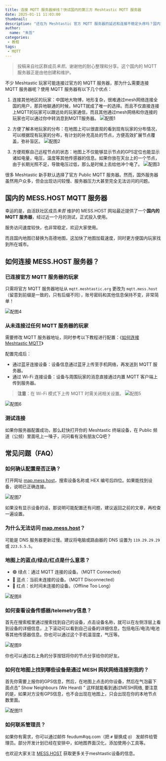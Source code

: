 ```yaml
---
title: 连接 MQTT 服务器掉线？快试国内的第三方 Meshtastic MQTT 服务器
date: 2025-01-11 11:03:00
thumbnail: 
description: "还在为 Meshtastic 官方 MQTT 服务器的延迟和连接不稳定头疼吗？国内第三方服务器 MESS.HOST 正式上线，专为中国玩家优化，速度快、稳定性高，还支持高德地图，让设备管理更方便！"
author:
  name: "朱哲"
categories:
 - 教程
tags:
 - MQTT
---
```


> 投稿来自社区群成员*朱哲*。谢谢他的耐心整理和分享。这个国内的 MQTT 服务器正是由他创建和维护。

不少 Meshtastic 玩家可能连接过官方的 MQTT 服务器，那为什么需要连接 MQTT 服务器呢？使用 MQTT 服务器有以下几个优点：

1. 连接其他地区的玩家：中国地大物博，地形复杂，很难通过mesh网络连接全国的用户，那异地联通的时候，MQTT就成了唯一的选择。而且不仅直接连接上MQTT的玩家可以跟远处的玩家通信，而且其他通过mesh网络和你连接的玩家也可以通过你中转消息到MQTT服务器。
  ![配图1](./how-to-connect-to-messhost-third-party-china-mqtt-server/1.webp)

1. 方便了解本地玩家的分布：在地图上可以很直观的看到现有玩家的分布情况，可以根据现有玩家的分布，有计划的补充高处的节点，方便高效扩展节点覆盖，弥补盲区。
  ![配图2](./how-to-connect-to-messhost-third-party-china-mqtt-server/2.webp)

1. 方便观察自己远程节点的状态：地图上不仅能够显示节点的GPS定位也能显示诸如电量，电压，温度等其他传感器的信息。如果你放在天台上的一个节点，由于长期光照不足，导致电压过低，那么是时候上去给他冲个电了。
  ![配图3](./how-to-connect-to-messhost-third-party-china-mqtt-server/3.webp)

很多 Meshtastic 新手默认选择了官方 Public MQTT 服务器。然而，国外服务器虽然用户众多，但会出现访问较慢、服务器压力大甚至完全无法访问的问题。

## 国内的 MESS.HOST MQTT 服务器

幸运的是，由活跃社区成员*朱哲* 维护的 MESS.HOST 网站最近提供了一个**国内的 MQTT 服务器**，经过近一个月的测试，正式投入使用。

服务访问速度较快，也非常稳定，欢迎大家使用。

而且国内地图已替换为高德地图，这加快了地图加载速度，同时更方便国内玩家找到所在城市。

## 如何连接 MESS.HOST 服务器？

### 已连接官方 MQTT 服务器的玩家

只需将官方 MQTT 服务器地址从 `mqtt.meshtastic.org` 更改为 `mqtt.mess.host`（留意到前缀是一致的，只有后缀不同），账号密码和其他信息保持不变，非常简单！

![配图4](./how-to-connect-to-messhost-third-party-china-mqtt-server/4.webp)

### 从未连接过任何 MQTT 服务器的玩家

需要修改 MQTT 服务器地址，同时参考以下教程进行配置：《[如何连接 Meshtastic MQTT](/how-to-connect-meshtastic-mqtt/)》

配置完成后：
- 通过蓝牙连接设备：设备信息通过蓝牙上传至手机网络，再发送到 MQTT 服务器。
- 通过 Wi-Fi 连接设备：设备与周围玩家的消息直接通过内置 MQTT 客户端上传到服务器。

> **注意**：在 Wi-Fi 模式下上传 MQTT 时需关闭相关设置。
> ![配图5](./how-to-connect-to-messhost-third-party-china-mqtt-server/5.webp)

![配图6](./how-to-connect-to-messhost-third-party-china-mqtt-server/6.webp)

### 测试连接

如果你服务器配置成功，那么赶快打开你的 Meshtastic 终端设备，在 Public 频道（公频）里面吼上一嗓子，问问看有没有朋友CQ吧？

## 常见问题（FAQ）

### 如何确认配置是否正确？
打开网址 [map.mess.host](https://map.mess.host)，搜索设备名称或 HEX 编号后四位。如果能找到设备，说明已正确连接。

![配图7](./how-to-connect-to-messhost-third-party-china-mqtt-server/7.webp)

如果没有显示设备的话，那说明可能配置还有问题，建议返回之前的文章，再检查一遍设置。

### 为什么无法访问 [map.mess.host](https://map.mess.host)？

可能是 DNS 服务器更新过慢。建议将电脑或路由器的 DNS 设置为 `119.29.29.29` 或 `223.5.5.5`。

### 地图上的蓝点/绿点/红点是什么意思？

- 🟢 绿点：通过 MQTT 连接的设备。（MQTT Connected）
- 🔵 蓝点：当前未连接的设备。（MQTT Disconnected）
- 🔴 红点：长时间未连接的设备。（Offline Too Long）

![配图8](./how-to-connect-to-messhost-third-party-china-mqtt-server/8.webp)

### 如何查看设备传感器/telemetry信息？

首先在搜索框里通过搜索找到自己的设备，点击设备名称，就可以在左侧浮层上看到设备的详细信息，上下滚动可以看到自己设备的详细信息，包括电压/电流/电池等其他传感器信息。你也可以通过这个手机温湿度，气压等。

![配图9](./how-to-connect-to-messhost-third-party-china-mqtt-server/9.webp)

你也可以通过右上角的分享按钮将你的节点分享给你的好友。

### 如何在地图上找到哪些设备是通过 MESH 网状网络连接到我的？

首先你需要上报你的GPS信息，然后，在地图上点击的你设备，然后在气泡最下面点击” Show Neighbours (We Heard) ” 这样就能看到通过MESH网络, 要注意的是，如果对方没有GPS信息，也不会出现在地图上，只会出现在你的本地节点数里面。

![配图11](./how-to-connect-to-messhost-third-party-china-mqtt-server/11.webp)

### 如何联系管理员？

如果你有需求，你可以通过邮件 feudum#qq.com（把 `#` 替换成 `@`） 发邮件给管理员。部分开发计划已经在安排中，如地图界面汉化，添加使用小工具等。

也欢迎大家关注 [MESS.HOST](https://www.mess.host) 获取更多关于meshtastic设备的信息。
